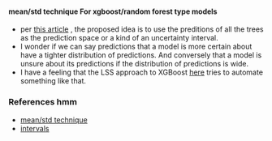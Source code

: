 

#### mean/std technique For xgboost/random forest type models
*  per [this article](https://towardsdatascience.com/harnessing-the-power-of-uncertainty-3ad9431e595c) , the proposed idea is to use the preditions of all the trees as the prediction space or a kind of an uncertainty interval.
* I wonder if we can say predictions that a model is more certain about have a tighter distribution of predictions. And conversely that a model is unsure about its predictions if the distribution of predictions is wide.
* I have a feeling that the LSS approach to XGBoost [here](https://www.groundai.com/project/xgboostlss-an-extension-of-xgboost-to-probabilistic-forecasting/2) tries to automate something like that. 

### References hmm
* [mean/std technique](https://towardsdatascience.com/harnessing-the-power-of-uncertainty-3ad9431e595c)
* [intervals](https://towardsdatascience.com/regression-prediction-intervals-with-xgboost-428e0a018b)

